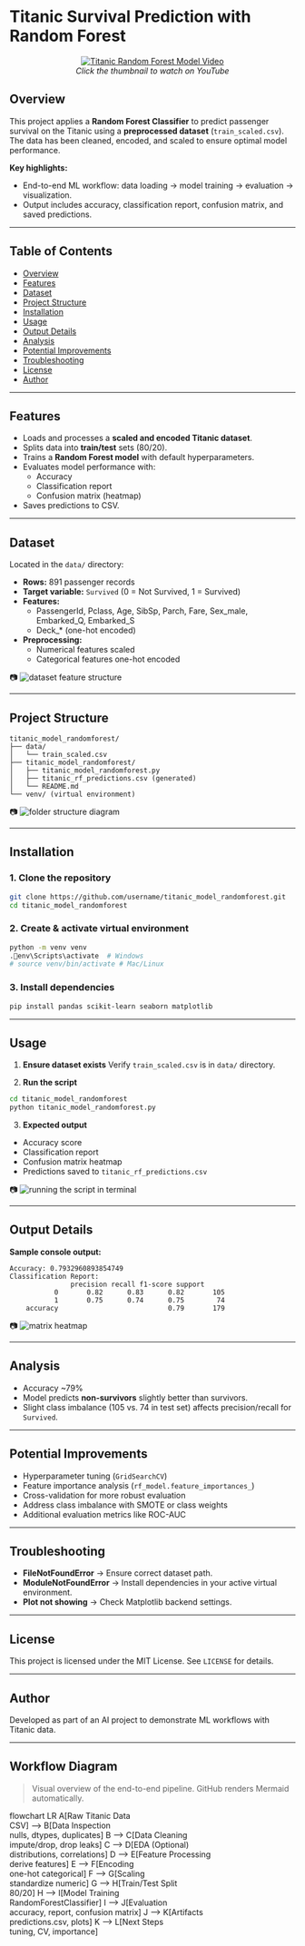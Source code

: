 # Titanic Survival Prediction with Random Forest

<p align="center">
  <a href="https://youtu.be/E2UKkWUbaJM?si=BiDdCglgDEO7vWs2">
    <img src="https://img.youtube.com/vi/E2UKkWUbaJM/maxresdefault.jpg" alt="Titanic Random Forest Model Video">
  </a>
  <br/>
  <em>Click the thumbnail to watch on YouTube</em>
</p>

## Overview
This project applies a **Random Forest Classifier** to predict passenger survival on the Titanic using a **preprocessed dataset** (`train_scaled.csv`). The data has been cleaned, encoded, and scaled to ensure optimal model performance.

**Key highlights:**
- End-to-end ML workflow: data loading → model training → evaluation → visualization.
- Output includes accuracy, classification report, confusion matrix, and saved predictions.

---

## Table of Contents
- [Overview](#overview)
- [Features](#features)
- [Dataset](#dataset)
- [Project Structure](#project-structure)
- [Installation](#installation)
- [Usage](#usage)
- [Output Details](#output-details)
- [Analysis](#analysis)
- [Potential Improvements](#potential-improvements)
- [Troubleshooting](#troubleshooting)
- [License](#license)
- [Author](#author)

---

## Features
- Loads and processes a **scaled and encoded Titanic dataset**.
- Splits data into **train/test** sets (80/20).
- Trains a **Random Forest model** with default hyperparameters.
- Evaluates model performance with:
  - Accuracy
  - Classification report
  - Confusion matrix (heatmap)
- Saves predictions to CSV.

---

## Dataset
Located in the `data/` directory:

- **Rows:** 891 passenger records
- **Target variable:** `Survived` (0 = Not Survived, 1 = Survived)
- **Features:**
  - PassengerId, Pclass, Age, SibSp, Parch, Fare, Sex_male, Embarked_Q, Embarked_S
  - Deck_* (one-hot encoded)
- **Preprocessing:**
  - Numerical features scaled
  - Categorical features one-hot encoded

📷 ![dataset feature structure](images/image-1.png)

---

## Project Structure
```plaintext
titanic_model_randomforest/
├── data/
│   └── train_scaled.csv
├── titanic_model_randomforest/
│   ├── titanic_model_randomforest.py
│   ├── titanic_rf_predictions.csv (generated)
│   └── README.md
└── venv/ (virtual environment)
```

📷 ![folder structure diagram](images/image-2.png)

---

## Installation

### 1. Clone the repository
```bash
git clone https://github.com/username/titanic_model_randomforest.git
cd titanic_model_randomforest
```

### 2. Create & activate virtual environment
```bash
python -m venv venv
.env\Scripts\activate  # Windows
# source venv/bin/activate # Mac/Linux
```

### 3. Install dependencies
```bash
pip install pandas scikit-learn seaborn matplotlib
```

---

## Usage

1. **Ensure dataset exists**
   Verify `train_scaled.csv` is in `data/` directory.

2. **Run the script**
```bash
cd titanic_model_randomforest
python titanic_model_randomforest.py
```

3. **Expected output**
- Accuracy score
- Classification report
- Confusion matrix heatmap
- Predictions saved to `titanic_rf_predictions.csv`

📷 ![running the script in terminal](images/image-3.png)

---

## Output Details

**Sample console output:**
```plaintext
Accuracy: 0.7932960893854749
Classification Report:
               precision recall f1-score support
           0       0.82      0.83      0.82       105
           1       0.75      0.74      0.75        74
    accuracy                           0.79       179
```

📷 ![matrix heatmap](images/image-4.png)

---

## Analysis
- Accuracy ~79%
- Model predicts **non-survivors** slightly better than survivors.
- Slight class imbalance (105 vs. 74 in test set) affects precision/recall for `Survived`.

---

## Potential Improvements
- Hyperparameter tuning (`GridSearchCV`)
- Feature importance analysis (`rf_model.feature_importances_`)
- Cross-validation for more robust evaluation
- Address class imbalance with SMOTE or class weights
- Additional evaluation metrics like ROC-AUC

---

## Troubleshooting
- **FileNotFoundError** → Ensure correct dataset path.
- **ModuleNotFoundError** → Install dependencies in your active virtual environment.
- **Plot not showing** → Check Matplotlib backend settings.

---

## License
This project is licensed under the MIT License. See `LICENSE` for details.

---

## Author
Developed as part of an AI project to demonstrate ML workflows with Titanic data.


---

## Workflow Diagram

> Visual overview of the end-to-end pipeline. GitHub renders Mermaid automatically.

flowchart LR
    A[Raw Titanic Data<br/>CSV] --> B[Data Inspection<br/>nulls, dtypes, duplicates]
    B --> C[Data Cleaning<br/>impute/drop, drop leaks]
    C --> D[EDA (Optional)<br/>distributions, correlations]
    D --> E[Feature Processing<br/>derive features]
    E --> F[Encoding<br/>one-hot categorical]
    F --> G[Scaling<br/>standardize numeric]
    G --> H[Train/Test Split<br/>80/20]
    H --> I[Model Training<br/>RandomForestClassifier]
    I --> J[Evaluation<br/>accuracy, report, confusion matrix]
    J --> K[Artifacts<br/>predictions.csv, plots]
    K --> L[Next Steps<br/>tuning, CV, importance]
```

